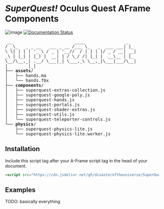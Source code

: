 # _SuperQuest!_ Oculus Quest AFrame Components

![image](https://www.repostatus.org/badges/latest/wip.svg) [![Documentation Status](https://readthedocs.org/projects/superquest/badge/?version=latest)](https://superquest.readthedocs.io/?badge=latest)

<pre> __                        ____                _
/ _\_   _ _ __   ___ _ __ /___ \_   _  ___ ___| |_
\ \| | | | '_ \ / _ | '__//  / | | | |/ _ / __| __|
_\ | |_| | |_) |  __| | / \_/ /| |_| |  __\__ | |_
\__/\__,_| .__/ \___|_| \___,_\ \__,_|\___|___/\__|
|        |_|
├── <b>assets</b>/
│   ├── hands.ma
│   └── hands.fbx
├── <b>components</b>/
│   ├── superquest-extras-collection.js
│   ├── superquest-google-poly.js
│   ├── superquest-hands.js
│   ├── superquest-portals.js
│   ├── superquest-shader-extras.js
│   ├── superquest-utils.js
│   └── superquest-teleporter-controls.js
└── <b>physics</b>/
    ├── superquest-physics-lite.js
    └── superquest-physics-lite.worker.js
</pre>

## Installation

Include this script tag after your A-Frame script tag in the head of your document.

```html
<script src="https://cdn.jsdelivr.net/gh/disasteroftheuniverse/SuperQuest/dist/SuperQuest.full.min.js"></script>
```
## Examples

TODO: basically everything
